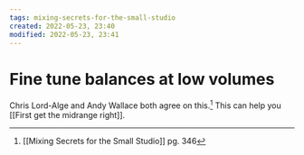 ```yaml
---
tags: mixing-secrets-for-the-small-studio 
created: 2022-05-23, 23:40
modified: 2022-05-23, 23:41
---
```


# Fine tune balances at low volumes
Chris Lord-Alge and Andy Wallace both agree on this.[^1] This can help you [[First get the midrange right]].

[^1]: [[Mixing Secrets for the Small Studio]] pg. 346